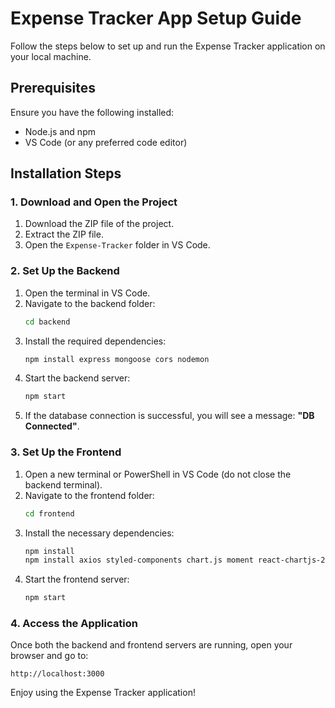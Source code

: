 # Expense Tracker App Setup Guide

Follow the steps below to set up and run the Expense Tracker application on your local machine.

## Prerequisites
Ensure you have the following installed:
- Node.js and npm
- VS Code (or any preferred code editor)

## Installation Steps

### 1. Download and Open the Project
1. Download the ZIP file of the project.
2. Extract the ZIP file.
3. Open the `Expense-Tracker` folder in VS Code.

### 2. Set Up the Backend
1. Open the terminal in VS Code.
2. Navigate to the backend folder:
   ```sh
   cd backend
   ```
3. Install the required dependencies:
   ```sh
   npm install express mongoose cors nodemon
   ```
4. Start the backend server:
   ```sh
   npm start
   ```
5. If the database connection is successful, you will see a message: **"DB Connected"**.

### 3. Set Up the Frontend
1. Open a new terminal or PowerShell in VS Code (do not close the backend terminal).
2. Navigate to the frontend folder:
   ```sh
   cd frontend
   ```
3. Install the necessary dependencies:
   ```sh
   npm install
   npm install axios styled-components chart.js moment react-chartjs-2 react-datepicker
   ```
4. Start the frontend server:
   ```sh
   npm start
   ```

### 4. Access the Application
Once both the backend and frontend servers are running, open your browser and go to:
```
http://localhost:3000
```
Enjoy using the Expense Tracker application!










